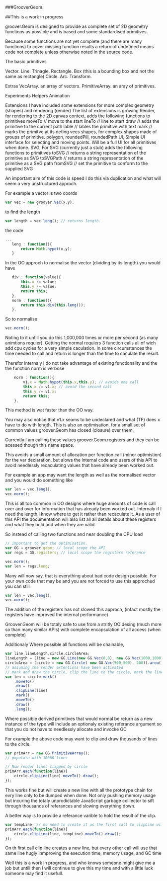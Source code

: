###GrooverGeom.

##This is a work in progress 

groover.Geom is designed to provide as complete set of 2D geometry functions as possible and is based and some standardised primitives.


Because some functions are not yet complete (and there are many functions) to cover missing function results a return of undefined means code not complete unless otherwise noted in the source code.

The basic primitives

Vector. 
Line.
Trinagle.
Rectangle.
Box (this is a bounding box and not the same as rectangle)
Circle.
Arc.
Transform.

Extras
VecArray. an array of vectors.
PrimitiveArray. an aray of primitives.

Experiments
Helpers
Animation

Extensions
I have included some extensions for more complex geometry (shapes) and rendering (render)
The list of extensions is growing
Render, for rendering to the 2D canvas context, adds the following functions to primitives
    moveTo // move to the start
    lineTo // line to start
    draw  // adds the primitive to the current path
    lable // lables the primitive with text
    mark // marks the primitve at its defing vecs
shapes, for complex shapes made of groups of primitive. polygon, roundedPill, roundedPath
UI, Simple UI interface for selecting and moving points. Will be a full UI for all primitives when done.
SVG, For SVG (currently just a stub) adds the following functions to primitives
   toSVG    // returns a string representation of the primitive as SVG
   toSVGPath  // returns a string representation of the primitive as a SVG path
   fromSVG  // set the primitive to conform to the supplied SVG


An important aim of this code is speed I do this via duplication and what will seem a very unstructured approch.

For example a vector is two coords 

```JavaScript
var vec = new groover.Vec(x,y);
```

to find the length

```JavaScript
var length = vec.leng(); // returns length.
```

the code

```JavaScript
... 
   leng : function(){
       return Math.hypot(x,y);
   }
```

In the OO approch to normalise the vector (dividing by its length) you would have

```JavaScript
   div : function(value){
       this.x /= value;
       this.y /= value;
       return this;
   },
   norm : function(){
       return this.div(this.leng());
   },
```   

So to normalise

```JavaScript
vec.norm();  
``` 

Noting to it untill you do this 1,000,000 times or more per second (as many animtions requier). Getting the normal requiers 3 function calls all of wich add cpu cycles for a very simple caculation. In some circumstances the time needed to call and return is longer than the time to caculate the result. 

Therefor internaly I do not take advantage of existing functionality and the the function norm is verbose

```JavaScript
    norm : function(){
        v1.x = Math.hypot(this.x,this.y); // avoids one call
        this.x /= v1.x; // avoid the second call
        this.y /= v1.x;
        return this;
    },
```

This method is wat faster than the OO way.

You may also notice that v1.x seams to be undeclared and what (TF) does x have to do with length. This is also an optimisation, for a small set of common values groover.Geom has closed (closure) over them. 

Currently I am calling these values groover.Geom.registers and they can be acessed though this name space.

This avoids a small amount of allocation per function call (minor optimistion) for the var declaration, but alows the internal code and users of this API to avoid needlessly recaculating values that have already been worked out.

For example an app may want the length as well as the normalised vector and you would do something like

```JavaScript
var len = vec.leng();
vec.norm();
```

This is all too common in OO designs where huge amounts of code is call over and over for information that has already been worked out. 
Internaly if I need the length I know where to get it rather than recaculate it. As a user of this API the documentation will also list all all details about these registers and what they hold and when they are valid.

So instead of calling two functions and near doubling the CPU load

```JavaScript
// important to get the optimisation.
var GG = groover.geom; // local scope the API
var regs = GG.registers; // local scope the registers referance

vec.norm();
var len = regs.leng;
```

Many will now say, that is everything about bad code design possible. For your own code that may be and you are not forced to use this approched you can still

```JavaScript
var len = vec.leng();
vec.norm();
```

The addition of the registers has not slowed this approch, (infact mostly the registers have improved the internal performance)

Groover.Geom will be totaly safe to use from a stritly OO desing (much more so than many similar APIs) with complete encapsulation of all access (when complete)

Additionaly 
Where possible all functions will be chainable,

```JavaScript
var line,lineLength,circle,circleArea;
lineLength = (line = new GG.Line(new GG.Vec(0,0), new GG.Vec(1000,1000))).leng();  // create a line and get its length
circleArea = (circle = new GG.Circle( new GG.Vec(500,500), 200)).area();  // create a circle and get its area
// assuming the render extentions have been activated
// mark and draw the circle, clip the line to the circle, mark the line (marks are vertex marks), move to start and add to current canvas context path then return its length
var len = circle.mark()
    .moveTo()
    .draw()
    .clipLine(line)
    .mark()
    .moveTo()
    .draw()
    .leng();
```


Where possible derived primitives that would normal be return as a new instance of the type will include an optionaly existing referance argument so that you do not have to needlessly allocate and invocke GC

For example the above code may want to clip and draw thousands of lines to the circle.

```JavaScript
var primArr = new GG.PrimitiveArray();
// populate with 10000 lines

// Now render lines clipped by circle
primArr.each(function(line){
    circle.clipLine(line).moveTo().draw();
});
```

This works fine but will create a new line with all the prototype chain for evry line only to be dumped when done. Not only pushing memory usage but incuring the totaly unprodictable JavaScript garbage colllector to sift through thousands of referances and slowing everything down.

A better way is to provide a referance varible to hold the result of the clip.

```JavaScript
var tempLine; // no need to create it as the first call to clipLine will do that
primArr.each(function(line){
    circle.clipLine(line, tempLine).moveTo().draw();
});
```

On th first call clip line creates a new line, but every other call will use that same line hugly inmproving the execution time, memory usage, and GC time

Well this is a work in progress, and who knows someone might give me a job but untill then I will continue to give this my time and with a little luck someone may find it usefull.







